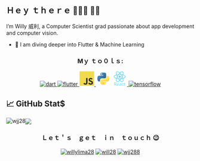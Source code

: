 ## Ｈｅｙ ｔｈｅｒｅ 👨🏾‍💻 🤙🏾
I’m Willy 威利, a Computer Scientist grad passionate about app development and computer vision.

- 🌱 I am diving deeper into Flutter & Machine Learning

</a>

<h3 align="center">Mｙ ｔｏ０ｌｓ:</h3>

<p align="center"> <a href="https://dart.dev" target="_blank" rel="noreferrer"> <img src="https://www.vectorlogo.zone/logos/dartlang/dartlang-icon.svg" alt="dart" width="40" height="40"/> </a> <a href="https://flutter.dev" target="_blank" rel="noreferrer"> <img src="https://www.vectorlogo.zone/logos/flutterio/flutterio-icon.svg" alt="flutter" width="40" height="40"/> </a> <a href="https://developer.mozilla.org/en-US/docs/Web/JavaScript" target="_blank" rel="noreferrer"> <img src="https://raw.githubusercontent.com/devicons/devicon/master/icons/javascript/javascript-original.svg" alt="javascript" width="40" height="40"/> </a> <img src="https://raw.githubusercontent.com/devicons/devicon/master/icons/python/python-original.svg" alt="python" width="40" height="40"/> </a> <a href="https://reactjs.org/" target="_blank" rel="noreferrer"> <img src="https://raw.githubusercontent.com/devicons/devicon/master/icons/react/react-original-wordmark.svg" alt="react" width="40" height="40"/> </a> <a href="https://www.tensorflow.org" target="_blank" rel="noreferrer"> <img src="https://www.vectorlogo.zone/logos/tensorflow/tensorflow-icon.svg" alt="tensorflow" width="40" height="40"/> </a> </p>


<!-- GitHub Stats -->
## &#x1f4c8; GitHub Stat$

 <img align="left" src="https://github-readme-stats.vercel.app/api/top-langs?username=wjj28&show_icons=true&locale=en&layout=compact&theme=github_dark&show_icons=true" alt="wjj28" /> 
 <p>

 <img align="center" src= "https://github-readme-stats.vercel.app/api?username=wjj28&theme=github_dark&show_icons=true" />

<h3 align="center">Ｌｅｔ＇ｓ　ｇｅｔ　ｉｎ　ｔｏｕｃｈ 😉</h3>
<p align="center">
<a href="https://linkedin.com/in/willylima28" target="blank"><img align="center" src="https://raw.githubusercontent.com/rahuldkjain/github-profile-readme-generator/master/src/images/icons/Social/linked-in-alt.svg" alt="willylima28" height="30" width="40" /></a>
<a href="https://stackoverflow.com/users/will28" target="blank"><img align="center" src="https://raw.githubusercontent.com/rahuldkjain/github-profile-readme-generator/master/src/images/icons/Social/stack-overflow.svg" alt="will28" height="30" width="40" /></a>
<a href="https://twitter.com/wjj288" target="blank"><img align="center" src="https://raw.githubusercontent.com/rahuldkjain/github-profile-readme-generator/master/src/images/icons/Social/twitter.svg" alt="wjj288" height="30" width="40" /></a>
</p>








